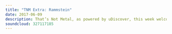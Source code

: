 ```yaml
---
title: "TNM Extra: Rammstein"
date: 2017-06-09
description: That’s Not Metal, as powered by uDiscover, this week welcomes Richard from Rammstein as we get the inside scoop on their incredible new Jonas Ackerlund directed concert movie, Paris. See you this coming Tuesday for the essential review from this weekend’s Download festival.
soundcloud: 327117185
---
```

